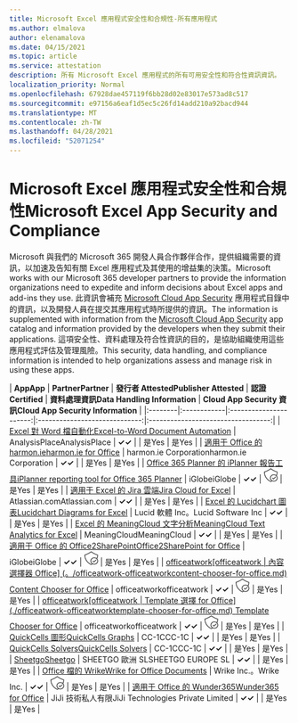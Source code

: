 ```yaml
---
title: Microsoft Excel 應用程式安全性和合規性-所有應用程式
ms.author: elmalova
author: elenamalova
ms.date: 04/15/2021
ms.topic: article
ms.service: attestation
description: 所有 Microsoft Excel 應用程式的所有可用安全性和符合性資訊資訊。
localization_priority: Normal
ms.openlocfilehash: 67928dae457119f6bb28d02e83017e573ad8c517
ms.sourcegitcommit: e97156a6eaf1d5ec5c26fd14add210a92bacd944
ms.translationtype: MT
ms.contentlocale: zh-TW
ms.lasthandoff: 04/28/2021
ms.locfileid: "52071254"
---
```

# <a name="microsoft-excel-app-security-and-compliance"></a><span data-ttu-id="32b71-103">Microsoft Excel 應用程式安全性和合規性</span><span class="sxs-lookup"><span data-stu-id="32b71-103">Microsoft Excel App Security and Compliance</span></span>

<span data-ttu-id="32b71-104">Microsoft 與我們的 Microsoft 365 開發人員合作夥伴合作，提供組織需要的資訊，以加速及告知有關 Excel 應用程式及其使用的增益集的決策。</span><span class="sxs-lookup"><span data-stu-id="32b71-104">Microsoft works with our Microsoft 365 developer partners to provide the information organizations need to expedite and inform decisions about Excel apps and add-ins they use.</span></span> <span data-ttu-id="32b71-105">此資訊會補充 [Microsoft Cloud App Security](https://www.microsoft.com/en-us/enterprise-mobility-security/cloud-app-security) 應用程式目錄中的資訊，以及開發人員在提交其應用程式時所提供的資訊。</span><span class="sxs-lookup"><span data-stu-id="32b71-105">The information is supplemented with information from the [Microsoft Cloud App Security](https://www.microsoft.com/en-us/enterprise-mobility-security/cloud-app-security) app catalog and information provided by the developers when they submit their applications.</span></span> <span data-ttu-id="32b71-106">這項安全性、資料處理及符合性資訊的目的，是協助組織使用這些應用程式評估及管理風險。</span><span class="sxs-lookup"><span data-stu-id="32b71-106">This security, data handling, and compliance information is intended to help organizations assess and manage risk in using these apps.</span></span>

| <span data-ttu-id="32b71-107">**App**</span><span class="sxs-lookup"><span data-stu-id="32b71-107">**App**</span></span> | <span data-ttu-id="32b71-108">**Partner**</span><span class="sxs-lookup"><span data-stu-id="32b71-108">**Partner**</span></span> | <span data-ttu-id="32b71-109">**發行者 Attested**</span><span class="sxs-lookup"><span data-stu-id="32b71-109">**Publisher Attested**</span></span> | <span data-ttu-id="32b71-110">**認證**</span><span class="sxs-lookup"><span data-stu-id="32b71-110">**Certified**</span></span> | <span data-ttu-id="32b71-111">**資料處理資訊**</span><span class="sxs-lookup"><span data-stu-id="32b71-111">**Data Handling Information**</span></span> | <span data-ttu-id="32b71-112">**Cloud App Security 資訊**</span><span class="sxs-lookup"><span data-stu-id="32b71-112">**Cloud App Security Information**</span></span> |
|:--------|:------------|:----------------------:|:-----------------------------:|:----------------------------------:|
| [<span data-ttu-id="32b71-113">Excel 對 Word 檔自動化</span><span class="sxs-lookup"><span data-stu-id="32b71-113">Excel-to-Word Document Automation</span></span>](./analysisplace-excel-to-word-document-automation.md) | <span data-ttu-id="32b71-114">AnalysisPlace</span><span class="sxs-lookup"><span data-stu-id="32b71-114">AnalysisPlace</span></span> | <span data-ttu-id="32b71-115">**✓**</span><span class="sxs-lookup"><span data-stu-id="32b71-115">**✓**</span></span> |  | <span data-ttu-id="32b71-116">是</span><span class="sxs-lookup"><span data-stu-id="32b71-116">Yes</span></span> | <span data-ttu-id="32b71-117">是</span><span class="sxs-lookup"><span data-stu-id="32b71-117">Yes</span></span> |
| [<span data-ttu-id="32b71-118">適用于 Office 的 harmon.ie</span><span class="sxs-lookup"><span data-stu-id="32b71-118">harmon.ie for Office</span></span>](./harmonie-corporation-for-office.md) | <span data-ttu-id="32b71-119">harmon.ie Corporation</span><span class="sxs-lookup"><span data-stu-id="32b71-119">harmon.ie Corporation</span></span> | <span data-ttu-id="32b71-120">**✓**</span><span class="sxs-lookup"><span data-stu-id="32b71-120">**✓**</span></span> |  | <span data-ttu-id="32b71-121">是</span><span class="sxs-lookup"><span data-stu-id="32b71-121">Yes</span></span> | <span data-ttu-id="32b71-122">是</span><span class="sxs-lookup"><span data-stu-id="32b71-122">Yes</span></span> |
| [<span data-ttu-id="32b71-123">Office 365 Planner 的 iPlanner 報告工具</span><span class="sxs-lookup"><span data-stu-id="32b71-123">iPlanner reporting tool for Office 365 Planner</span></span>](./iglobe-iplanner-reporting-tool-for-office-365-planner.md) | <span data-ttu-id="32b71-124">iGlobe</span><span class="sxs-lookup"><span data-stu-id="32b71-124">iGlobe</span></span> | <span data-ttu-id="32b71-125">**✓**</span><span class="sxs-lookup"><span data-stu-id="32b71-125">**✓**</span></span> | <img alt="Certified application badge" src="../media/certified-badge.png" height="25" width="25" /> | <span data-ttu-id="32b71-126">是</span><span class="sxs-lookup"><span data-stu-id="32b71-126">Yes</span></span> | <span data-ttu-id="32b71-127">是</span><span class="sxs-lookup"><span data-stu-id="32b71-127">Yes</span></span> |
| [<span data-ttu-id="32b71-128">適用于 Excel 的 Jira 雲端</span><span class="sxs-lookup"><span data-stu-id="32b71-128">Jira Cloud for Excel</span></span>](./atlassiancom-jira-cloud-for-excel.md) | <span data-ttu-id="32b71-129">Atlassian.com</span><span class="sxs-lookup"><span data-stu-id="32b71-129">Atlassian.com</span></span> | <span data-ttu-id="32b71-130">**✓**</span><span class="sxs-lookup"><span data-stu-id="32b71-130">**✓**</span></span> |  | <span data-ttu-id="32b71-131">是</span><span class="sxs-lookup"><span data-stu-id="32b71-131">Yes</span></span> | <span data-ttu-id="32b71-132">是</span><span class="sxs-lookup"><span data-stu-id="32b71-132">Yes</span></span> |
| [<span data-ttu-id="32b71-133">Excel 的 Lucidchart 圖表</span><span class="sxs-lookup"><span data-stu-id="32b71-133">Lucidchart Diagrams for Excel</span></span>](./lucid-software-inc-lucidchart-diagrams-for-excel.md) | <span data-ttu-id="32b71-134">Lucid 軟體 Inc。</span><span class="sxs-lookup"><span data-stu-id="32b71-134">Lucid Software Inc</span></span> | <span data-ttu-id="32b71-135">**✓**</span><span class="sxs-lookup"><span data-stu-id="32b71-135">**✓**</span></span> |  | <span data-ttu-id="32b71-136">是</span><span class="sxs-lookup"><span data-stu-id="32b71-136">Yes</span></span> | <span data-ttu-id="32b71-137">是</span><span class="sxs-lookup"><span data-stu-id="32b71-137">Yes</span></span> |
| [<span data-ttu-id="32b71-138">Excel 的 MeaningCloud 文字分析</span><span class="sxs-lookup"><span data-stu-id="32b71-138">MeaningCloud Text Analytics for Excel</span></span>](./meaningcloud-text-analytics-for-excel.md) | <span data-ttu-id="32b71-139">MeaningCloud</span><span class="sxs-lookup"><span data-stu-id="32b71-139">MeaningCloud</span></span> | <span data-ttu-id="32b71-140">**✓**</span><span class="sxs-lookup"><span data-stu-id="32b71-140">**✓**</span></span> |  | <span data-ttu-id="32b71-141">是</span><span class="sxs-lookup"><span data-stu-id="32b71-141">Yes</span></span> | <span data-ttu-id="32b71-142">是</span><span class="sxs-lookup"><span data-stu-id="32b71-142">Yes</span></span> |
| [<span data-ttu-id="32b71-143">適用于 Office 的 Office2SharePoint</span><span class="sxs-lookup"><span data-stu-id="32b71-143">Office2SharePoint for Office</span></span>](./iglobe-office2sharepoint-for-office.md) | <span data-ttu-id="32b71-144">iGlobe</span><span class="sxs-lookup"><span data-stu-id="32b71-144">iGlobe</span></span> | <span data-ttu-id="32b71-145">**✓**</span><span class="sxs-lookup"><span data-stu-id="32b71-145">**✓**</span></span> | <img alt="Certified application badge" src="../media/certified-badge.png" height="25" width="25" /> | <span data-ttu-id="32b71-146">是</span><span class="sxs-lookup"><span data-stu-id="32b71-146">Yes</span></span> | <span data-ttu-id="32b71-147">是</span><span class="sxs-lookup"><span data-stu-id="32b71-147">Yes</span></span> |
| <span data-ttu-id="32b71-148">[officeatwork</span><span class="sxs-lookup"><span data-stu-id="32b71-148">[officeatwork</span></span> | <span data-ttu-id="32b71-149">內容選擇器 Office] (。/officeatwork-officeatworkcontent-chooser-for-office.md) </span><span class="sxs-lookup"><span data-stu-id="32b71-149">Content Chooser for Office](./officeatwork-officeatworkcontent-chooser-for-office.md)</span></span> | <span data-ttu-id="32b71-150">officeatwork</span><span class="sxs-lookup"><span data-stu-id="32b71-150">officeatwork</span></span> | <span data-ttu-id="32b71-151">**✓**</span><span class="sxs-lookup"><span data-stu-id="32b71-151">**✓**</span></span> | <img alt="Certified application badge" src="../media/certified-badge.png" height="25" width="25" /> | <span data-ttu-id="32b71-152">是</span><span class="sxs-lookup"><span data-stu-id="32b71-152">Yes</span></span> | <span data-ttu-id="32b71-153">是</span><span class="sxs-lookup"><span data-stu-id="32b71-153">Yes</span></span> |
| <span data-ttu-id="32b71-154">[officeatwork</span><span class="sxs-lookup"><span data-stu-id="32b71-154">[officeatwork</span></span> | <span data-ttu-id="32b71-155">Template 選擇 for Office] (./officeatwork-officeatworktemplate-chooser-for-office.md) </span><span class="sxs-lookup"><span data-stu-id="32b71-155">Template Chooser for Office](./officeatwork-officeatworktemplate-chooser-for-office.md)</span></span> | <span data-ttu-id="32b71-156">officeatwork</span><span class="sxs-lookup"><span data-stu-id="32b71-156">officeatwork</span></span> | <span data-ttu-id="32b71-157">**✓**</span><span class="sxs-lookup"><span data-stu-id="32b71-157">**✓**</span></span> | <img alt="Certified application badge" src="../media/certified-badge.png" height="25" width="25" /> | <span data-ttu-id="32b71-158">是</span><span class="sxs-lookup"><span data-stu-id="32b71-158">Yes</span></span> | <span data-ttu-id="32b71-159">是</span><span class="sxs-lookup"><span data-stu-id="32b71-159">Yes</span></span> |
| [<span data-ttu-id="32b71-160">QuickCells 圖形</span><span class="sxs-lookup"><span data-stu-id="32b71-160">QuickCells Graphs</span></span>](./cc-1c-quickcells-graphs.md) | <span data-ttu-id="32b71-161">CC-1C</span><span class="sxs-lookup"><span data-stu-id="32b71-161">CC-1C</span></span> | <span data-ttu-id="32b71-162">**✓**</span><span class="sxs-lookup"><span data-stu-id="32b71-162">**✓**</span></span> |  | <span data-ttu-id="32b71-163">是</span><span class="sxs-lookup"><span data-stu-id="32b71-163">Yes</span></span> | <span data-ttu-id="32b71-164">是</span><span class="sxs-lookup"><span data-stu-id="32b71-164">Yes</span></span> |
| [<span data-ttu-id="32b71-165">QuickCells Solvers</span><span class="sxs-lookup"><span data-stu-id="32b71-165">QuickCells Solvers</span></span>](./cc-1c-quickcells-solvers.md) | <span data-ttu-id="32b71-166">CC-1C</span><span class="sxs-lookup"><span data-stu-id="32b71-166">CC-1C</span></span> | <span data-ttu-id="32b71-167">**✓**</span><span class="sxs-lookup"><span data-stu-id="32b71-167">**✓**</span></span> |  | <span data-ttu-id="32b71-168">是</span><span class="sxs-lookup"><span data-stu-id="32b71-168">Yes</span></span> | <span data-ttu-id="32b71-169">是</span><span class="sxs-lookup"><span data-stu-id="32b71-169">Yes</span></span> |
| [<span data-ttu-id="32b71-170">Sheetgo</span><span class="sxs-lookup"><span data-stu-id="32b71-170">Sheetgo</span></span>](./sheetgo-europe-sl.md) | <span data-ttu-id="32b71-171">SHEETGO 歐洲 SL</span><span class="sxs-lookup"><span data-stu-id="32b71-171">SHEETGO EUROPE SL</span></span> | <span data-ttu-id="32b71-172">**✓**</span><span class="sxs-lookup"><span data-stu-id="32b71-172">**✓**</span></span> |  | <span data-ttu-id="32b71-173">是</span><span class="sxs-lookup"><span data-stu-id="32b71-173">Yes</span></span> | <span data-ttu-id="32b71-174">是</span><span class="sxs-lookup"><span data-stu-id="32b71-174">Yes</span></span> |
| [<span data-ttu-id="32b71-175">Office 檔的 Wrike</span><span class="sxs-lookup"><span data-stu-id="32b71-175">Wrike for Office Documents</span></span>](./wrike-inc-for-office-documents.md) | <span data-ttu-id="32b71-176">Wrike Inc.。</span><span class="sxs-lookup"><span data-stu-id="32b71-176">Wrike Inc.</span></span> | <span data-ttu-id="32b71-177">**✓**</span><span class="sxs-lookup"><span data-stu-id="32b71-177">**✓**</span></span> | <img alt="Certified application badge" src="../media/certified-badge.png" height="25" width="25" /> | <span data-ttu-id="32b71-178">是</span><span class="sxs-lookup"><span data-stu-id="32b71-178">Yes</span></span> | <span data-ttu-id="32b71-179">是</span><span class="sxs-lookup"><span data-stu-id="32b71-179">Yes</span></span> |
| [<span data-ttu-id="32b71-180">適用于 Office 的 Wunder365</span><span class="sxs-lookup"><span data-stu-id="32b71-180">Wunder365 for Office</span></span>](./jiji-technologies-private-limited-wunder365-for-office.md) | <span data-ttu-id="32b71-181">JiJi 技術私人有限</span><span class="sxs-lookup"><span data-stu-id="32b71-181">JiJi Technologies Private Limited</span></span> | <span data-ttu-id="32b71-182">**✓**</span><span class="sxs-lookup"><span data-stu-id="32b71-182">**✓**</span></span> |  | <span data-ttu-id="32b71-183">是</span><span class="sxs-lookup"><span data-stu-id="32b71-183">Yes</span></span> | <span data-ttu-id="32b71-184">是</span><span class="sxs-lookup"><span data-stu-id="32b71-184">Yes</span></span> |

